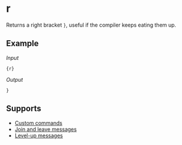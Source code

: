 # r

Returns a right bracket `}`, useful if the compiler keeps eating them up.

## Example

*Input*
```
{r}
```
*Output*
```
}
```

## Supports

* [Custom commands](/custom_commands/)
* [Join and leave messages](/join_leave_messages/)
* [Level-up messages](/levels/)
